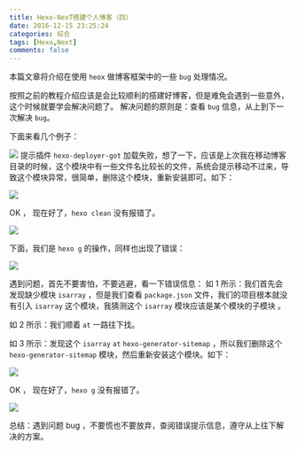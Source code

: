 ```yaml
---
title: Hexo-NexT搭建个人博客（四）
date: 2016-12-15 23:25:24
categories: 综合
tags: [Hexo,Next]
comments: false
---
```

本篇文章将介绍在使用 `heox` 做博客框架中的一些 `bug` 处理情况。

按照之前的教程介绍应该是会比较顺利的搭建好博客，但是难免会遇到一些意外，这个时候就要学会解决问题了。
解决问题的原则是：查看 `bug` 信息，从上到下一次解决 `bug`。

下面来看几个例子：

<!-- more -->

![](http://i1.piimg.com/567571/08a05e89a756ee75.png)
提示插件 `hexo-deployer-got` 加载失败，想了一下，应该是上次我在移动博客目录的时候，这个模块中有一些文件名比较长的文件，系统会提示移动不过来，导致这个模块异常，很简单，删除这个模块，重新安装即可。如下：

![](http://i1.piimg.com/567571/a26efa972092fb9e.png)

OK ， 现在好了，`hexo clean` 没有报错了。

![](http://i1.piimg.com/567571/24a28fcb40d1c95f.png)

下面，我们是 `hexo g` 的操作，同样也出现了错误：

![](http://i1.piimg.com/567571/40a2d64a4aba2a04.png)

遇到问题，首先不要害怕，不要逃避，看一下错误信息：
如 1 所示：我们首先会发现缺少模块 `isarray` ，但是我们查看 `package.json` 文件，我们的项目根本就没有引入 `isarray` 这个模块，我猜测这个 `isarray` 模块应该是某个模块的子模块 。

如 2 所示：我们顺着 `at` 一路往下找。

如 3 所示：发现这个 `isarray` `at` `hexo-generator-sitemap` ，所以我们删除这个 `hexo-generator-sitemap` 模块，然后重新安装这个模块。如下：

![](http://i1.piimg.com/567571/6a740eb49f5ad0c2.png)

OK ， 现在好了，`hexo g` 没有报错了。

![](http://i1.piimg.com/567571/91abd56ac0617023.png)

总结：遇到问题 bug ，不要慌也不要放弃，查阅错误提示信息，遵守从上往下解决的方案。
